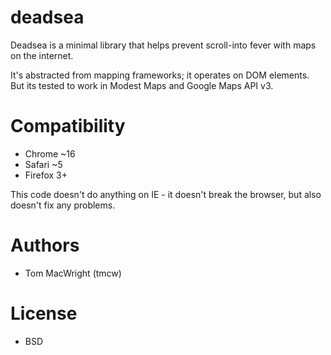 # deadsea

Deadsea is a minimal library that helps prevent scroll-into fever
with maps on the internet.

It's abstracted from mapping frameworks; it operates on DOM elements.
But its tested to work in Modest Maps and Google Maps API v3.

# Compatibility

* Chrome ~16
* Safari ~5
* Firefox 3+

This code doesn't do anything on IE - it doesn't break the browser,
but also doesn't fix any problems.

# Authors

* Tom MacWright (tmcw)

# License

* BSD
